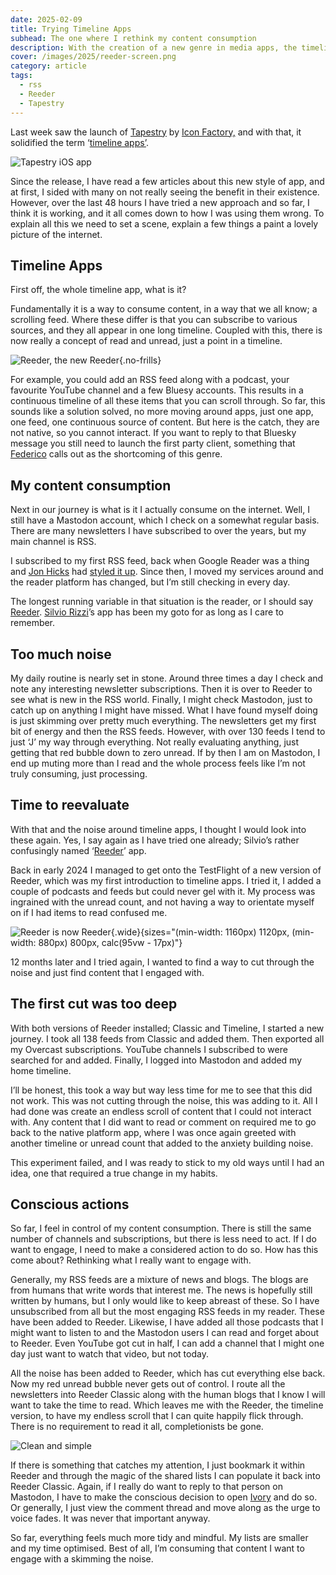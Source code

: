 ```yaml
---
date: 2025-02-09
title: Trying Timeline Apps
subhead: The one where I rethink my content consumption
description: With the creation of a new genre in media apps, the timeline app, I experiement with how to manage all of the content I consume and engage with.
cover: /images/2025/reeder-screen.png
category: article
tags:
  - rss
  - Reeder
  - Tapestry
---
```


Last week saw the launch of [Tapestry](https://usetapestry.com) by [Icon Factory,](https://iconfactory.com) and with that, it solidified the term ‘[timeline apps’](https://www.theverge.com/apps/605756/tapestry-reeder-surf-timeline-apps).

![Tapestry iOS app](/images/2025/Tapestry-Hero-Selected-iPhone.png)

Since the release, I have read a few articles about this new style of app, and at first, I sided with many on not really seeing the benefit in their existence. However, over the last 48 hours I have tried a new approach and so far, I think it is working, and it all comes down to how I was using them wrong.
To explain all this we need to set a scene, explain a few things a paint a lovely picture of the internet.

## Timeline Apps
First off, the whole timeline app, what is it?

Fundamentally it is a way to consume content, in a way that we all know; a scrolling feed. Where these differ is that you can subscribe to various sources, and they all appear in one long timeline. Coupled with this, there is now really a concept of read and unread, just a point in a timeline.

![Reeder, the new Reeder](/images/2025/reeder-screen.png){.no-frills}

For example, you could add an RSS feed along with a podcast, your favourite YouTube channel and a few Bluesy accounts. This results in a continuous timeline of all these items that you can scroll through.
So far, this sounds like a solution solved, no more moving around apps, just one app, one feed, one continuous source of content. But here is the catch, they are not native, so you cannot interact. If you want to reply to that Bluesky message you still need to launch the first party client, something that [Federico](https://www.macstories.net/stories/the-many-purposes-of-timeline-apps-for-the-open-web/) calls out as the shortcoming of this genre.


## My content consumption
Next in our journey is what is it I actually consume on the internet.
Well, I still have a Mastodon account, which I check on a somewhat regular basis. There are many newsletters I have subscribed to over the years, but my main channel is RSS.

I subscribed to my first RSS feed, back when Google Reader was a thing and [Jon Hicks](https://hicks.design) had [styled it up](https://hicks.design/journal/heres-helvetireader). Since then, I moved my services around and the reader platform has changed, but I’m still checking in every day.

The longest running variable in that situation is the reader, or I should say [Reeder](https://reederapp.com/classic/). [Silvio Rizzi](https://gloria.social/@rizzi)’s app has been my goto for as long as I care to remember.

## Too much noise
My daily routine is nearly set in stone. Around three times a day I check and note any interesting newsletter subscriptions. Then it is over to Reeder to see what is new in the RSS world. Finally, I might check Mastodon, just to catch up on anything I might have missed.
What I have found myself doing is just skimming over pretty much everything. The newsletters get my first bit of energy and then the RSS feeds. However, with over 130 feeds I tend to just ‘J’ my way through everything. Not really evaluating anything, just getting that red bubble down to zero unread. If by then I am on Mastodon, I end up muting more than I read and the whole process feels like I’m not truly consuming, just processing.

## Time to reevaluate
With that and the noise around timeline apps, I thought I would look into these again. Yes, I say again as I have tried one already; Silvio’s rather confusingly named ‘[Reeder](https://reederapp.com)’ app.

Back in early 2024 I managed to get onto the TestFlight of a new version of Reeder, which was my first introduction to timeline apps. I tried it, I added a couple of podcasts and feeds but could never gel with it. My process was ingrained with the unread count, and not having a way to orientate myself on if I had items to read confused me.

![Reeder is now Reeder](/images/2025/69fc219506d8cd49.png){.wide}{sizes="(min-width: 1160px) 1120px, (min-width: 880px) 800px, calc(95vw - 17px)"}

12 months later and I tried again, I wanted to find a way to cut through the noise and just find content that I engaged with.

## The first cut was too deep
With both versions of Reeder installed; Classic and Timeline, I started a new journey.
I took all 138 feeds from Classic and added them. Then exported all my Overcast subscriptions. YouTube channels I subscribed to were searched for and added. Finally, I logged into Mastodon and added my home timeline.

I’ll be honest, this took a way but way less time for me to see that this did not work. This was not cutting through the noise, this was adding to it. All I had done was create an endless scroll of content that I could not interact with. Any content that I did want to read or comment on required me to go back to the native platform app, where I was once again greeted with another timeline or unread count that added to the anxiety building noise.

This experiment failed, and I was ready to stick to my old ways until I had an idea, one that required a true change in my habits.

## Conscious actions
So far, I feel in control of my content consumption. There is still the same number of channels and subscriptions, but there is less need to act. If I do want to engage, I need to make a considered action to do so. How has this come about? Rethinking what I really want to engage with.

Generally, my RSS feeds are a mixture of news and blogs. The blogs are from humans that write words that interest me. The news is hopefully still written by humans, but I only would like to keep abreast of these. So I have unsubscribed from all but the most engaging RSS feeds in my reader. These have been added to Reeder.
Likewise, I have added all those podcasts that I might want to listen to and the Mastodon users I can read and forget about to Reeder. Even YouTube got cut in half, I can add a channel that I might one day just want to watch that video, but not today.

All the noise has been added to Reeder, which has cut everything else back. Now my red unread bubble never gets out of control. I route all the newsletters into Reeder Classic along with the human blogs that I know I will want to take the time to read. Which leaves me with the Reeder, the timeline version, to have my endless scroll that I can quite happily flick through. There is no requirement to read it all, completionists be gone.

![Clean and simple](/images/2025/IMG_0260.PNG)

If there is something that catches my attention, I just bookmark it within Reeder and through the magic of the shared lists I can populate it back into Reeder Classic.
Again, if I really do want to reply to that person on Mastodon, I have to make the conscious decision to open [Ivory](https://tapbots.social/@ivory) and do so. Or generally, I just view the comment thread and move along as the urge to voice fades. It was never that important anyway.

So far, everything feels much more tidy and mindful. My lists are smaller and my time optimised. Best of all, I’m consuming that content I want to engage with a skimming the noise.
